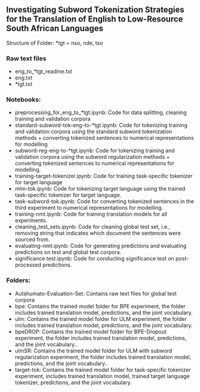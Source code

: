 ## Investigating Subword Tokenization Strategies for the Translation of English to Low-Resource South African Languages

Structure of Folder:
*tgt = nso, nde, tso

### Raw text files
- eng_to_*tgt_readme.txt
- eng.txt
- *tgt.txt

### Notebooks:
- preprocessing_for_eng_to_*tgt.ipynb: Code for data splitting, cleaning training and validation corpora
- standard-subword-tok-eng-to-*tgt.ipynb: Code for tokenizing training and validation corpora using the standard subword tokenization methods + converting tokenized sentences to numerical representations for modelling
- subword-reg-eng-to-*tgt.ipynb: Code for tokenizing training and validation corpora using the subword regularization methods + converting tokenized sentences to numerical representations for modelling.
- training-target-tokenizer.ipynb: Code for training task-specific tokenizer for target language
- mlm-tok.ipynb: Code for tokenizing target language using the trained task-specific tokenizer for target language.
- task-subword-tok.ipynb: Code for converting tokenized sentences in the third experiment to numerical representations for modelling.
- training-nmt.ipynb: Code for training translation models for all experiments.
- cleaning_test_sets.ipynb: Code for cleaning global test set, i.e., removing  string that indicates which document the sentences were sourced from.
- evaluating-nmt.ipynb: Code for generating predictions and evaluating predictions on test and global test corpora.
- significance test.ipynb: Code for conducting significance test on post-processed predictions.

### Folders:
- Autshumato-Evaluation-Set: Contains raw text files for global test corpora
- bpe: Contains the trained model folder for BPE experiment, the folder includes trained translation model, predictions, and the joint vocabulary.
- ulm: Contains the trained model folder for ULM experiment, the folder includes trained translation model, predictions, and the joint vocabulary.
- bpeDROP: Contains the trained model folder for BPE-Dropout experiment, the folder includes trained translation model, predictions, and the joint vocabulary..
- ulmSR: Contains the trained model folder for ULM with subword regularization experiment, the folder includes trained translation model, predictions, and the joint vocabulary..
- target-tok: Contains the trained model folder for task-specific tokenizer experiment, includes trained translation model, trained target language tokenizer, predictions, and the joint vocabulary.

